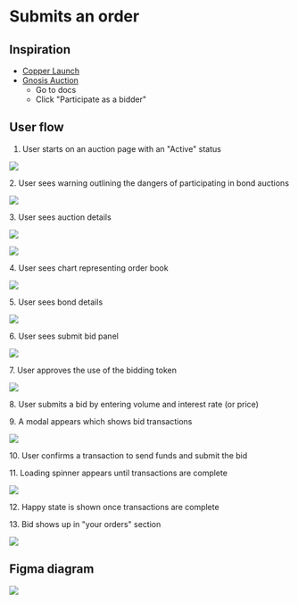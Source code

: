 # Submits an order

## Inspiration

- [Copper Launch](https://docs.alchemist.wtf/copper/auction-participation-walkthrough)
- [Gnosis Auction](https://gnosis-auction.eth.link/#/start)
  - Go to docs
  - Click "Participate as a bidder"

## User flow

1. User starts on an auction page with an "Active" status&#x20;

![](../assets/copper/auction_page.png)

2\. User sees warning outlining the dangers of participating in bond auctions

![](../assets/copper/warning.png)

3\. User sees auction details

![](../assets/copper/auction_details.png)

![](../assets/gnosis/auction_details.png)

4\. User sees chart representing order book

![](../assets/gnosis/order_book_graph.png)

5\. User sees bond details

![](../assets/copper/bond_details.png)

6\. User sees submit bid panel

![](../assets/gnosis/place_order.png)

7\. User approves the use of the bidding token

![](../assets/gnosis/bidding_during.png)

8\. User submits a bid by entering volume and interest rate (or price)

9\. A modal appears which shows bid transactions

![](../assets/gnosis/place_order_confirm.png)

10\. User confirms a transaction to send funds and submit the bid

11\. Loading spinner appears until transactions are complete

![](../assets/gnosis/place_order_loading.png)

12\. Happy state is shown once transactions are complete

13\. Bid shows up in "your orders" section

![](../assets/gnosis/your_order.png)

## Figma diagram

![](../assets/porter/participate_in_auction_user_flow.png)
